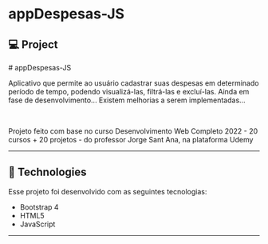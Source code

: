 

# appDespesas-JS
## 💻 Project
<p># appDespesas-JS </p>
<p> 
Aplicativo que permite ao usuário cadastrar suas despesas em determinado período de tempo, podendo visualizá-las, filtrá-las e excluí-las. Ainda em fase de desenvolvimento... Existem melhorias a serem implementadas... </p>
<br>
<p>Projeto feito com base no curso Desenvolvimento Web Completo 2022 - 20 cursos + 20 projetos - do professor Jorge Sant Ana, na plataforma Udemy
</p>

<hr/>


## 🚀 Technologies
Esse projeto foi desenvolvido com as seguintes tecnologias:

- Bootstrap 4
- HTML5
- JavaScript

<hr/>
